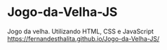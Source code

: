 # Jogo-da-Velha-JS
Jogo da velha. Utilizando HTML, CSS e JavaScript
<br>
https://fernandesthalita.github.io/Jogo-da-Velha-JS/
